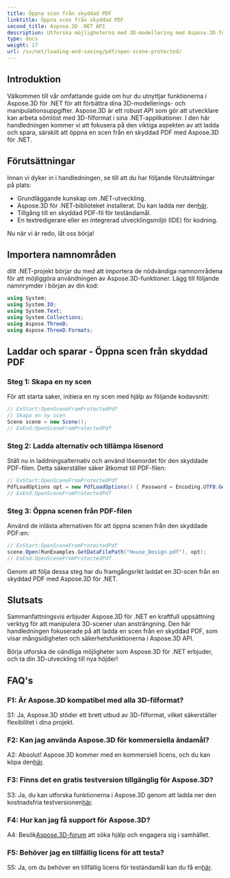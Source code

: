 ```yaml
---
title: Öppna scen från skyddad PDF
linktitle: Öppna scen från skyddad PDF
second_title: Aspose.3D .NET API
description: Utforska möjligheterna med 3D-modellering med Aspose.3D för .NET. Lär dig att öppna scener från skyddade PDF-filer i vår steg-för-steg-guide.
type: docs
weight: 17
url: /sv/net/loading-and-saving/pdf/open-scene-protected/
---
```

## Introduktion

Välkommen till vår omfattande guide om hur du utnyttjar funktionerna i Aspose.3D för .NET för att förbättra dina 3D-modellerings- och manipulationsuppgifter. Aspose.3D är ett robust API som gör att utvecklare kan arbeta sömlöst med 3D-filformat i sina .NET-applikationer. I den här handledningen kommer vi att fokusera på den viktiga aspekten av att ladda och spara, särskilt att öppna en scen från en skyddad PDF med Aspose.3D för .NET.

## Förutsättningar

Innan vi dyker in i handledningen, se till att du har följande förutsättningar på plats:

- Grundläggande kunskap om .NET-utveckling.
-  Aspose.3D för .NET-biblioteket installerat. Du kan ladda ner den[här](https://releases.aspose.com/3d/net/).
- Tillgång till en skyddad PDF-fil för teständamål.
- En textredigerare eller en integrerad utvecklingsmiljö (IDE) för kodning.

Nu när vi är redo, låt oss börja!

## Importera namnområden

ditt .NET-projekt börjar du med att importera de nödvändiga namnområdena för att möjliggöra användningen av Aspose.3D-funktioner. Lägg till följande namnrymder i början av din kod:

```csharp
using System;
using System.IO;
using System.Text;
using System.Collections;
using Aspose.ThreeD;
using Aspose.ThreeD.Formats;
```

## Laddar och sparar - Öppna scen från skyddad PDF

### Steg 1: Skapa en ny scen

För att starta saker, initiera en ny scen med hjälp av följande kodavsnitt:

```csharp
// ExStart:OpenSceneFromProtectedPdf
// Skapa en ny scen
Scene scene = new Scene();
// ExEnd:OpenSceneFromProtectedPdf
```

### Steg 2: Ladda alternativ och tillämpa lösenord

Ställ nu in laddningsalternativ och använd lösenordet för den skyddade PDF-filen. Detta säkerställer säker åtkomst till PDF-filen:

```csharp
// ExStart:OpenSceneFromProtectedPdf
PdfLoadOptions opt = new PdfLoadOptions() { Password = Encoding.UTF8.GetBytes("password") };
// ExEnd:OpenSceneFromProtectedPdf
```

### Steg 3: Öppna scenen från PDF-filen

Använd de inlästa alternativen för att öppna scenen från den skyddade PDF:en:

```csharp
// ExStart:OpenSceneFromProtectedPdf
scene.Open(RunExamples.GetDataFilePath("House_Design.pdf"), opt);
// ExEnd:OpenSceneFromProtectedPdf
```

Genom att följa dessa steg har du framgångsrikt laddat en 3D-scen från en skyddad PDF med Aspose.3D för .NET.

## Slutsats

Sammanfattningsvis erbjuder Aspose.3D för .NET en kraftfull uppsättning verktyg för att manipulera 3D-scener utan ansträngning. Den här handledningen fokuserade på att ladda en scen från en skyddad PDF, som visar mångsidigheten och säkerhetsfunktionerna i Aspose.3D API.

Börja utforska de oändliga möjligheter som Aspose.3D för .NET erbjuder, och ta din 3D-utveckling till nya höjder!

## FAQ's

### F1: Är Aspose.3D kompatibel med alla 3D-filformat?

S1: Ja, Aspose.3D stöder ett brett utbud av 3D-filformat, vilket säkerställer flexibilitet i dina projekt.

### F2: Kan jag använda Aspose.3D för kommersiella ändamål?

 A2: Absolut! Aspose.3D kommer med en kommersiell licens, och du kan köpa den[här](https://purchase.aspose.com/buy).

### F3: Finns det en gratis testversion tillgänglig för Aspose.3D?

 S3: Ja, du kan utforska funktionerna i Aspose.3D genom att ladda ner den kostnadsfria testversionen[här](https://releases.aspose.com/).

### F4: Hur kan jag få support för Aspose.3D?

 A4: Besök[Aspose.3D-forum](https://forum.aspose.com/c/3d/18) att söka hjälp och engagera sig i samhället.

### F5: Behöver jag en tillfällig licens för att testa?

 S5: Ja, om du behöver en tillfällig licens för teständamål kan du få en[här](https://purchase.aspose.com/temporary-license/).